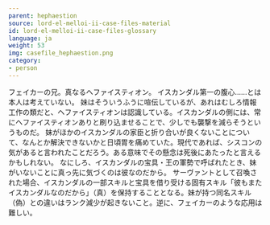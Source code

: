 ```yaml
---
parent: hephaestion
source: lord-el-melloi-ii-case-files-material
id: lord-el-melloi-ii-case-files-glossary
language: ja
weight: 53
img: casefile_hephaestion.png
category:
- person
---
```


フェイカーの兄。真なるヘファイスティオン。
イスカンダル第一の腹心……とは本人は考えていない。
妹はそういうふうに喧伝しているが、あれはむしろ情報工作の類だと、ヘファイスティオンは認識している。イスカンダルの側には、常にヘファイスティオンありと刷り込ませることで、少しでも襲撃を減らそうというものだ。
妹がほかのイスカンダルの家臣と折り合いが良くないことについて、なんとか解決できないかと日頃胃を痛めていた。現代であれば、シスコンの気があると言われたことだろう。ある意味でその懸念は死後にあたったと言えるかもしれない。
なにしろ、イスカンダルの宝具・王の軍勢で呼ばれたとき、妹がいないことに真っ先に気づくのは彼なのだから。
サーヴァントとして召喚された場合、イスカンダルの一部スキルと宝具を借り受ける固有スキル「彼もまたイスカンダルなのだから」（真）を保持することとなる。妹が持つ同名スキル（偽）との違いはランク減少が起きないこと。逆に、フェイカーのような応用は難しい。
